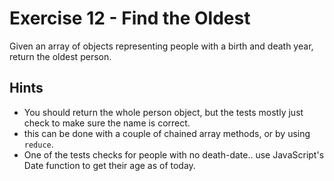 # Exercise 12 - Find the Oldest

Given an array of objects representing people with a birth and death
year, return the oldest person.

## Hints
- You should return the whole person object, but the tests mostly just
  check to make sure the name is correct.
- this can be done with a couple of chained array methods, or by using
  `reduce`.
- One of the tests checks for people with no death-date.. use
  JavaScript's Date function to get their age as of today.
